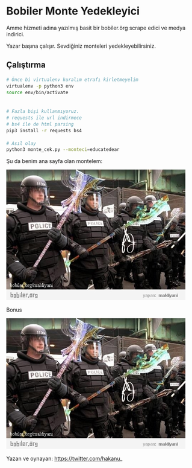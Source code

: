 # Bobiler Monte Yedekleyici

Amme hizmeti adına yazılmış basit bir bobiler.örg scrape edici ve medya indirici.

Yazar başına çalışır. Sevdiğiniz monteleri yedekleyebilirsiniz.

## Çalıştırma

```bash
# Önce bi virtualenv kuralım etrafı kirletmeyelim
virtualenv -p python3 env
source env/bin/activate


# Fazla bişi kullanmıyoruz. 
# requests ile url indirmece
# bs4 ile de html parsing
pip3 install -r requests bs4

# Asıl olay
python3 monte_cek.py --monteci=educatedear
```

Şu da benim ana sayfa olan montelem:

![](monte1.jpg)

Bonus

![](monte1.jpg)

Yazan ve oynayan: https://twitter.com/hakanu_

